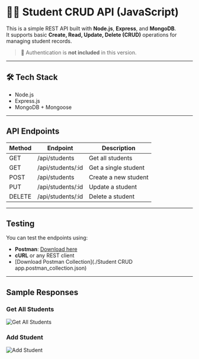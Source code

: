 # 🧑‍🎓 Student CRUD API (JavaScript)

This is a simple REST API built with **Node.js**, **Express**, and **MongoDB**.  
It supports basic **Create, Read, Update, Delete (CRUD)** operations for managing student records.  
> 🚫 Authentication is **not included** in this version.

---

## 🛠️ Tech Stack

- Node.js
- Express.js
- MongoDB + Mongoose

---

## API Endpoints

| Method | Endpoint         | Description            |
|--------|------------------|------------------------|
| GET    | /api/students    | Get all students       |
| GET    | /api/students/:id| Get a single student   |
| POST   | /api/students    | Create a new student   |
| PUT    | /api/students/:id| Update a student       |
| DELETE | /api/students/:id| Delete a student       |

---

## Testing

You can test the endpoints using:

- **Postman**: [Download here](https://www.postman.com/downloads/)
- **cURL** or any REST client
- [Download Postman Collection](./Student CRUD app.postman_collection.json)


---

## Sample Responses

### Get All Students
![Get All Students](./screenshots/get-all.png)

### Add Student
![Add Student](./screenshots/post-student.png)
